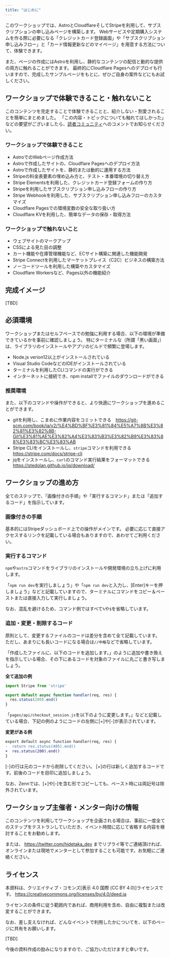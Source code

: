```yaml
---
title: "はじめに"
---
```


このワークショップでは、AstroとCloudflareそしてStripeを利用して、サブスクリプションの申し込みページを構築します。
Webサービスや定期購入システムを作る際に必要になる「クレジットカード登録画面」や「サブスクリプション申し込みフロー」と「カード情報更新などのマイページ」を用意する方法について、体験できます。

また、ページの作成にはAstroを利用し、静的なコンテンツの配信と動的な提供の両方に触れることができます。
最終的にCloudflare Pagesへのデプロイも行いますので、完成したサンプルページをもとに、ぜひご自身の案件などにもお試しください。

## ワークショップで体験できること・触れないこと

このコンテンツを完走することで体験できることと、紹介しない・割愛されることを簡単にまとめました。
「この内容・トピックについても触れてほしかった」などの要望がございましたら、[読者コミュニティ]()へのコメントでお知らせください。

### ワークショップで体験できること

- AstroでのWebページ作成方法
- Astroで作成したサイトの、Cloudflare Pagesへのデプロイ方法
- Astroで作成したサイトを、静的または動的に運用する方法
- Stripeの料金表要素の埋め込み方と、テスト・本番環境の切り替え方
- Stripe Elementsを利用した、クレジットカード登録フォームの作り方
- Stripeを利用したサブスクリプション申し込みフローの作り方
- Stripe Webhookを利用した、サブスクリプション申し込みフローのカスタマイズ
- Cloudflare Pagesでの環境変数の安全な取り扱い方
- Cloudflare KVを利用した、簡単なデータの保存・取得方法

### ワークショップで触れないこと

- ウェブサイトのマークアップ
- CSSによる見た目の調整
- カート機能や在庫管理機能など、ECサイト構築に関連した機能開発
- Stripe Connectを利用したマーケットプレイス（C2C）ビジネスの構築方法
- ノーコードツールを利用した構築やカスタマイズ
- Cloudflare Workersなど、Pages以外の機能紹介

## 完成イメージ

[TBD]

## 必須環境

ワークショップまたはセルフペースでの勉強に利用する場合、以下の環境が準備できているかを事前に確認しましょう。
特にターミナルな（所謂「黒い画面」）は、ライブラリのインストールやアプリのビルドで頻繁に登場します。

- Node.js verion12以上がインストールされている
- Visual Studio CodeなどのIDEがインストールされている
- ターミナルを利用したCLIコマンドの実行ができる
- インターネットに接続でき、npm installでファイルのダウンロードができる

### 推奨環境

また、以下のコマンドや操作ができると、より快適にワークショップを進めることができます。

- gitを利用し、こまめに作業内容をコミットできる　https://git-scm.com/book/ja/v2/%E4%BD%BF%E3%81%84%E5%A7%8B%E3%82%81%E3%82%8B-Git%E3%81%AE%E3%82%A4%E3%83%B3%E3%82%B9%E3%83%88%E3%83%BC%E3%83%AB
- Stripe CLIをインストールし、`stripe`コマンドを利用できる https://stripe.com/docs/stripe-cli
- jqをインストールし、`curl`のコマンド実行結果をフォーマットできる https://stedolan.github.io/jq/download/


## ワークショップの進め方

全てのステップで、「画像付きの手順」や「実行するコマンド」または「追加するコード」を指示しています。

### 画像付きの手順

基本的にはStripeダッシュボード上での操作がメインです。
必要に応じて直接アクセスするリンクを記載している場合もありますので、あわせてご利用ください。

### 実行するコマンド

`npm`や`astro`コマンドをライブラリのインストールや開発環境の立ち上げに利用します。

「`npm run dev`を実行しましょう」や「`npm run dev`と入力し、[Enter]キーを押しましょう」などと記載していますので、ターミナルにコマンドをコピー＆ペーストまたは直接入力して実行しましょう。

なお、混乱を避けるため、コマンド例ではすべて`%`や`$`を省略しています。

### 追加・変更・削除するコード

原則として、変更するファイルのコードは差分を含めて全て記載しています。
ただし、あまりにも長いコードになる場合は`//中略`などで省略しています。

「作成したファイルに、以下のコードを追加します。」のように追加や書き換えを指示している場合、その下にあるコードを対象のファイルに丸ごと書き写しましょう。

**全て追加の例**
```js
import Stripe from 'stripe'

export default async function handler(req, res) {
  res.status(200).end()
}  
```

「`pages/api/checkout_session.js`を以下のように変更します。」などと記載している場合、下記の例のようにコードの左側に[+]や[-]が表示されています。

**変更がある例**
```diff js
export default async function handler(req, res) {
-  return res.status(405).end()
+  res.status(200).end()
}  
```

[-]の行は元のコードから削除してください。
[+]の行は新しく追加するコードです。前後のコードを目印に追加しましょう。

なお、Zennでは、[+]や[-]を含む形でコピーしても、ペースト時には両記号は除外されています。

## ワークショップ主催者・メンター向けの情報

このコンテンツを利用してワークショップを企画される場合は、事前に一度全てのステップをテストランしていただき、イベント時間に応じて省略する内容を検討することをお勧めします。

または、 https://twitter.com/hidetaka_dev までリプライ等でご連絡頂ければ、オンラインまたは現地でメンターとして参加することも可能です。お気軽にご連絡ください。

## ライセンス

本資料は、クリエイティブ・コモンズ[表示 4.0 国際 (CC BY 4.0)]ライセンスです。
https://creativecommons.org/licenses/by/4.0/deed.ja

ライセンスの条件に従う範囲内であれば、商用利用を含め、自由に複製または改変することができます。

なお、差し支えなければ、どんなイベントで利用したかについてを、以下のページに共有をお願いします。

[TBD]

今後の資料作成の励みになりますので、ご協力いただけますと幸いです。

